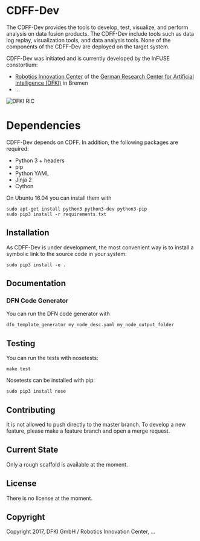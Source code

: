 # CDFF-Dev

The CDFF-Dev provides the tools to develop, test, visualize, and perform
analysis on data fusion products. The CDFF-Dev include tools such as data
log replay, visualization tools, and data analysis tools. None of the
components of the CDFF-Dev are deployed on the target system.

CDFF-Dev was initiated and is currently developed by the InFUSE constortium:
* [Robotics Innovation Center](http://robotik.dfki-bremen.de/en/startpage.html)
  of the [German Research Center for Artificial Intelligence (DFKI)](http://www.dfki.de)
  in Bremen
* ...

![DFKI RIC](https://www.dfki.de/web/presse/bildmaterial/dfki-logo-e-schrift.jpg)

# Dependencies

CDFF-Dev depends on CDFF. In addition, the following packages are required:

* Python 3 + headers
* pip
* Python YAML
* Jinja 2
* Cython

On Ubuntu 16.04 you can install them with

    sudo apt-get install python3 python3-dev python3-pip
    sudo pip3 install -r requirements.txt

## Installation

As CDFF-Dev is under development, the most convenient way is to install a
symbolic link to the source code in your system:

    sudo pip3 install -e .

## Documentation

### DFN Code Generator

You can run the DFN code generator with

    dfn_template_generator my_node_desc.yaml my_node_output_folder

## Testing

You can run the tests with nosetests:

    make test

Nosetests can be installed with pip:

    sudo pip3 install nose

## Contributing

It is not allowed to push directly to the master branch. To develop a new
feature, please make a feature branch and open a merge request.

## Current State

Only a rough scaffold is available at the moment.

## License

There is no license at the moment.

## Copyright

Copyright 2017, DFKI GmbH / Robotics Innovation Center, ...
